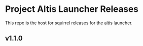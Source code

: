 # Project Altis Launcher Releases

This repo is the host for squirrel releases for the altis launcher. 

## v1.1.0
